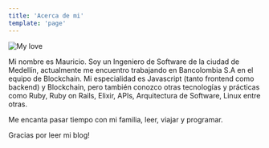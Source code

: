 ```yaml
---
title: 'Acerca de mi'
template: 'page'
---
```


![My love](/media/me.jpg)

Mi nombre es Mauricio. Soy un Ingeniero de Software de la ciudad de Medellín, actualmente me encuentro trabajando en Bancolombia S.A en el equipo de Blockchain. Mi especialidad es Javascript (tanto frontend como backend) y Blockchain, pero también conozco otras tecnologías y prácticas como Ruby, Ruby on Rails, Elixir, APIs, Arquitectura de Software, Linux entre otras.

Me encanta pasar tiempo con mi familia, leer, viajar y programar.

Gracias por leer mi blog!
